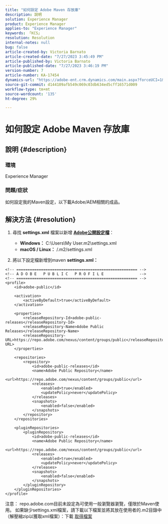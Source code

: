 ```yaml
---
title: "如何設定 Adobe Maven 存放庫"
description: 說明
solution: Experience Manager
product: Experience Manager
applies-to: "Experience Manager"
keywords: 「KCS」
resolution: Resolution
internal-notes: null
bug: false
article-created-by: Victoria Barnato
article-created-date: "7/27/2023 3:45:49 PM"
article-published-by: Victoria Barnato
article-published-date: "7/27/2023 3:46:19 PM"
version-number: 7
article-number: KA-17454
dynamics-url: "https://adobe-ent.crm.dynamics.com/main.aspx?forceUCI=1&pagetype=entityrecord&etn=knowledgearticle&id=6e6806a6-942c-ee11-bdf4-6045bd0067ea"
source-git-commit: d144109afb549c069c03db634ed5cff16571d009
workflow-type: tm+mt
source-wordcount: '135'
ht-degree: 29%

---
```


# 如何設定 Adobe Maven 存放庫

## 說明 {#description}


### <b>環境</b>

Experience Manager



### <b>問題/症狀</b>

如何設定我的Maven設定，以下載Adobe/AEM相關的成品。


## 解決方法 {#resolution}


1. 尋找 <b>settings.xml</b> 檔案以新增 <b>[Adobe公開設定檔](https://repo.adobe.com/index.html)</b>：

   - <b>Windows：</b> C:\Users\My User\.m2\settings.xml
   - <b>macOS / Linux：</b> /.m2/settings.xml
2. 將以下設定檔新增到maven <b>settings.xml：</b>



```
<!-- ====================================================== -->
<!-- A D O B E   P U B L I C   P R O F I L E                -->
<!-- ====================================================== -->
<profile>
    <id>adobe-public</id>

    <activation>
        <activeByDefault>true</activeByDefault>
    </activation>

    <properties>
        <releaseRepository-Id>adobe-public-releases</releaseRepository-Id>
        <releaseRepository-Name>Adobe Public Releases</releaseRepository-Name>
        <releaseRepository-URL>https://repo.adobe.com/nexus/content/groups/public</releaseRepository-URL>
    </properties>

    <repositories>
        <repository>
            <id>adobe-public-releases</id>
            <name>Adobe Public Repository</name>
            <url>https://repo.adobe.com/nexus/content/groups/public</url>
            <releases>
                <enabled>true</enabled>
                <updatePolicy>never</updatePolicy>
            </releases>
            <snapshots>
                <enabled>false</enabled>
            </snapshots>
        </repository>
    </repositories>

    <pluginRepositories>
        <pluginRepository>
            <id>adobe-public-releases</id>
            <name>Adobe Public Repository</name>
            <url>https://repo.adobe.com/nexus/content/groups/public</url>
            <releases>
                <enabled>true</enabled>
                <updatePolicy>never</updatePolicy>
            </releases>
            <snapshots>
                <enabled>false</enabled>
            </snapshots>
        </pluginRepository>
    </pluginRepositories>
</profile>
```


注意： repo.adobe.com目前未設定為可使用一般瀏覽器瀏覽，僅限於Maven使用。 如果缺少settings.xml檔案，請下載以下檔案並將其放在使用者的.m2目錄中（解壓縮zip以獲取xml檔案）：下載 [取得檔案](https://helpx.adobe.com/content/dam/help/en/experience-manager/kb/SetUpTheAdobeMavenRepository/jcr_content/main-pars/download_section/download-1/settings_xml.zip)
